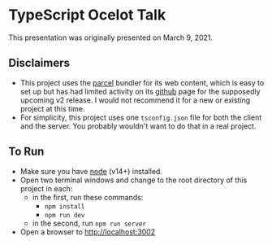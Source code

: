 # TypeScript Ocelot Talk

This presentation was originally presented on March 9, 2021.

## Disclaimers

+ This project uses the [parcel](https://parceljs.org) bundler for its web content, which is easy to set up but has had limited activity
on its [github](https://github.com/parcel-bundler/parcel) page for the supposedly upcoming v2 release. I would not recommend it for a new
or existing project at this time.
+ For simplicity, this project uses one `tsconfig.json` file for both the client and the server. You probably wouldn't want to do that
in a real project.

## To Run

+ Make sure you have [node](https://nodejs.org/en/) (v14+) installed.
+ Open two terminal windows and change to the root directory of this project in each:
    + in the first, run these commands:
      + `npm install`
      + `npm run dev`
    + in the second, run `npm run server`
+ Open a browser to [http://localhost:3002](http://localhost:3002)
